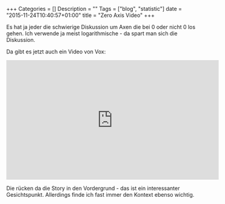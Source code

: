 +++
Categories = []
Description = ""
Tags = ["blog", "statistic"]
date = "2015-11-24T10:40:57+01:00"
title = "Zero Axis Video"
+++

Es hat ja jeder die schwierige Diskussion um Axen die bei 0 oder nicht 0 los gehen.  Ich verwende ja meist logarithmische - da spart man sich die Diskussion.  

Da gibt es jetzt auch ein Video von Vox:

<iframe width="560" height="315" src="https://www.youtube.com/embed/14VYnFhBKcY" frameborder="0" allowfullscreen></iframe>

Die rücken da die Story in den Vordergrund - das ist ein interessanter Gesichtspunkt.  Allerdings finde ich fast immer den Kontext ebenso wichtig.

<!--more--> 
